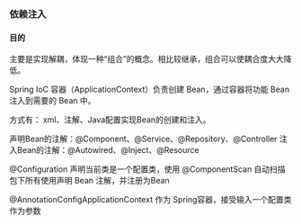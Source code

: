 ### 依赖注入
#### 目的
主要是实现解耦，体现一种“组合”的概念。相比较继承，组合可以使耦合度大大降低。

Spring IoC 容器（ApplicationContext）负责创建 Bean，通过容器将功能 Bean 注入到需要的
Bean 中。

方式有： xml、注解、Java配置实现Bean的创建和注入。

声明Bean的注解：@Component、@Service、@Repository、@Controller
注入Bean的注解：@Autowired、@Inject、@Resource

@Configuration 声明当前类是一个配置类，使用 @ComponentScan 自动扫描包下所有使用声明
Bean 注解，并注册为Bean

@AnnotationConfigApplicationContext 作为 Spring容器，接受输入一个配置类作为参数
